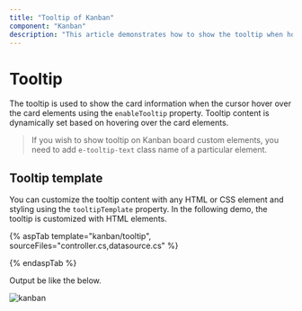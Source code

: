 ```yaml
---
title: "Tooltip of Kanban"
component: "Kanban"
description: "This article demonstrates how to show the tooltip when hovering card elements and also explained how to use template."
---
```


# Tooltip

The tooltip is used to show the card information when the cursor hover over the card elements using the `enableTooltip` property. Tooltip content is dynamically set based on hovering over the card elements.

> If you wish to show tooltip on Kanban board custom elements, you need to add `e-tooltip-text` class name of a particular element.

## Tooltip template

You can customize the tooltip content with any HTML or CSS element and styling using the `tooltipTemplate` property. In the following demo, the tooltip is customized with HTML elements.

{% aspTab template="kanban/tooltip", sourceFiles="controller.cs,datasource.cs" %}

{% endaspTab %}

Output be like the below.

![kanban](./images/tooltip.PNG)
